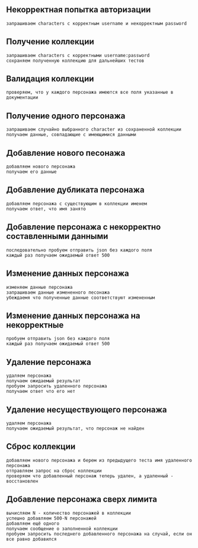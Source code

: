 ## Некорректная попытка авторизации
	запрашиваем characters с корректным username и некорректным password
## Получение коллекции
	запрашиваем characters с корректными username:password
	сохраняем полученную коллекцию для дальнейших тестов
## Валидация коллекции
	проверяем, что у каждого персонажа имеются все поля указанные в документации
## Получение одного персонажа
	запрашиваем случайно выбранного character из сохраненной коллекции
	получаем данные, совпадающие с имеющимися данными
## Добавление нового песонажа
	добавляем нового персонажа
	получаем его данные
## Добавление дубликата персонажа
	добавляем персонажа с существующим в коллекции именем
	получаем ответ, что имя занято
## Добавление персонажа с некорректно составленными данными
	последовательно пробуем отправить json без каждого поля
	каждый раз получаем ожидаемый ответ 500
## Изменение данных персонажа
	изменяем данные персонажа
	запрашиваем данные измененного песонажа
	убеждаемя что полученные данные соответствуют измененным
## Изменение данных персонажа на некорректные
	пробуем отправить json без каждого поля
	каждый раз получаем ожидаемый ответ 500
## Удаление персонажа
	удаляем персонажа
	получаем ожидаемый результат
	пробуем запросить удаленного персонажа
	получаем ответ что его нет
## Удаление несуществующего персонажа
	удаляем персонажа
	получаем ожидаемый результат, что персонаж не найден
## Сброс коллекции
	добавляем нового персонажа и берем из предыдущего теста имя удаленного персонажа
	отправляем запрос на сброс коллекции
	проверяем что добавленный персонаж теперь удален, а удаленный - восстановлен
## Добавление персонажа сверх лимита
	вычисляем N - количество персонажей в коллекции
	успешно добавляем 500-N персонажей
	добавляем ещё одного
	получаем сообщение о заполненной коллекции
	пробуем запросить последнего добавленного персонажа на случай, если он все равно добавился
